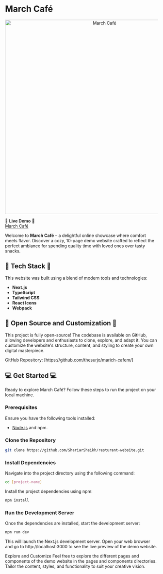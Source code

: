 # March Café

<p align="center">
  <img src="https://i.imgur.com/IX2BU93.png" height="auto" width="640" title="March Café">
</p>

🌟 **Live Demo** 🌟  
[March Café](https://march-cafe.vercel.app)

Welcome to **March Café** – a delightful online showcase where comfort meets flavor. Discover a cozy, 10-page demo website crafted to reflect the perfect ambiance for spending quality time with loved ones over tasty snacks.

## 🚀 Tech Stack 🚀
This website was built using a blend of modern tools and technologies:
- **Next.js**
- **TypeScript**
- **Tailwind CSS**
- **React Icons**
- **Webpack**

## 🔑 Open Source and Customization 🔑
This project is fully open-source! The codebase is available on GitHub, allowing developers and enthusiasts to clone, explore, and adapt it. You can customize the website's structure, content, and styling to create your own digital masterpiece.

GitHub Repository: [https://github.com/thesurjo/marich-cafem/]

## 💻 Get Started 💻
Ready to explore March Café? Follow these steps to run the project on your local machine.

### Prerequisites
Ensure you have the following tools installed:
- [Node.js](https://nodejs.org/en) and npm.

     
### Clone the Repository
```bash
git clone https://github.com/ShariarSheikh/resturant-website.git
```

### Install Dependencies
Navigate into the project directory using the following command:
```bash
cd [project-name]
```
Install the project dependencies using npm:
```bash
npm install
```

### Run the Development Server
Once the dependencies are installed, start the development server:
```bash
npm run dev
```
This will launch the Next.js development server. Open your web browser and go to http://localhost:3000 to see the live preview of the demo website.

Explore and Customize
Feel free to explore the different pages and components of the demo website in the pages and components directories. Tailor the content, styles, and functionality to suit your creative vision.
